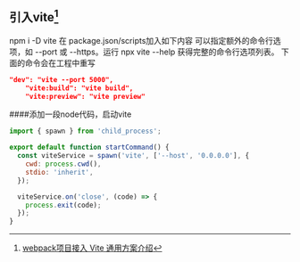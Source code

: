 ## 引入vite[^webpack_and_vite]
npm i -D vite
在 package.json/scripts加入如下内容
可以指定额外的命令行选项，如 --port 或 --https。运行 npx vite --help 获得完整的命令行选项列表。
下面的命令会在工程中重写
```json
"dev": "vite --port 5000", 
    "vite:build": "vite build",
    "vite:preview": "vite preview"
```

####添加一段node代码，启动vite
```js
import { spawn } from 'child_process';

export default function startCommand() {
  const viteService = spawn('vite', ['--host', '0.0.0.0'], {
    cwd: process.cwd(),
    stdio: 'inherit',
  });

  viteService.on('close', (code) => {
    process.exit(code);
  });
}
```

[^webpack_and_vite]: [webpack项目接入 Vite 通用方案介绍](https://jishuin.proginn.com/p/763bfbd7392c)
